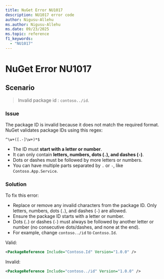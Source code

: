 ```yaml
---
title: NuGet Error NU1017
description: NU1017 error code
author: Nigusu-Allehu
ms.author: Nigusu-Allehu
ms.date: 09/23/2025
ms.topic: reference
f1_keywords: 
  - "NU1017"
---
```


# NuGet Error NU1017

## Scenario

> Invalid package id : `contoso../id`.

### Issue

The package ID is invalid because it does not match the required format.
NuGet validates package IDs using this regex:

```regex
^\w+([.-]\w+)*$
```

* The ID must **start with a letter or number**.
* It can only contain **letters, numbers, dots (`.`), and dashes (`-`)**.
* Dots or dashes must be followed by more letters or numbers.
* You can have multiple parts separated by `.` or `-`, like `Contoso.App.Service`.

### Solution

To fix this error:

* Replace or remove any invalid characters from the package ID. Only letters, numbers, dots (`.`), and dashes (`-`) are allowed.
* Ensure the package ID starts with a letter or number.
* Dots (`.`) or dashes (`-`) must always be followed by another letter or number (no consecutive dots/dashes, and none at the end).
* For example, change `contoso../id` to `Contoso.Id`.

Valid:

```xml
<PackageReference Include="Contoso.Id" Version="1.0.0" />
```

Invalid:

```xml
<PackageReference Include="contoso../id" Version="1.0.0" />
```
